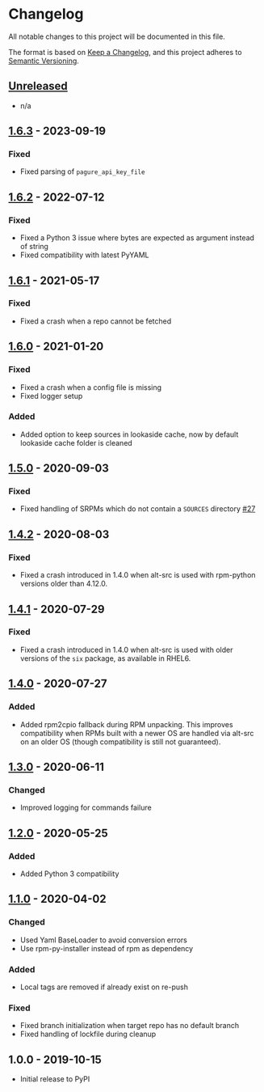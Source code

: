 # Changelog

All notable changes to this project will be documented in this file.

The format is based on [Keep a Changelog](https://keepachangelog.com/en/1.0.0/),
and this project adheres to [Semantic Versioning](https://semver.org/spec/v2.0.0.html).

## [Unreleased]

- n/a

## [1.6.3] - 2023-09-19
### Fixed
- Fixed parsing of `pagure_api_key_file`

## [1.6.2] - 2022-07-12
### Fixed
- Fixed a Python 3 issue where bytes are expected as argument instead of string
- Fixed compatibility with latest PyYAML

## [1.6.1] - 2021-05-17
### Fixed
- Fixed a crash when a repo cannot be fetched

## [1.6.0] - 2021-01-20

### Fixed
- Fixed a crash when a config file is missing
- Fixed logger setup

### Added
- Added option to keep sources in lookaside cache,
  now by default lookaside cache folder is cleaned

## [1.5.0] - 2020-09-03

### Fixed
- Fixed handling of SRPMs which do not contain a `SOURCES` directory
  [#27](https://github.com/release-engineering/alt-src/issues/27)

## [1.4.2] - 2020-08-03

### Fixed
- Fixed a crash introduced in 1.4.0 when alt-src is used with rpm-python versions
  older than 4.12.0.

## [1.4.1] - 2020-07-29

### Fixed
- Fixed a crash introduced in 1.4.0 when alt-src is used with older versions of
  the `six` package, as available in RHEL6.

## [1.4.0] - 2020-07-27

### Added
- Added rpm2cpio fallback during RPM unpacking. This improves compatibility when RPMs
  built with a newer OS are handled via alt-src on an older OS (though compatibility
  is still not guaranteed).

## [1.3.0] - 2020-06-11

### Changed
- Improved logging for commands failure

## [1.2.0] - 2020-05-25

### Added
- Added Python 3 compatibility

## [1.1.0] - 2020-04-02

### Changed
- Used Yaml BaseLoader to avoid conversion errors
- Use rpm-py-installer instead of rpm as dependency

### Added
- Local tags are removed if already exist on re-push

### Fixed
- Fixed branch initialization when target repo has no default branch
- Fixed handling of lockfile during cleanup

## 1.0.0 - 2019-10-15

- Initial release to PyPI

[Unreleased]: https://github.com/release-engineering/alt-src/compare/v1.6.3...HEAD
[1.6.3]: https://github.com/release-engineering/alt-src/compare/v1.6.2...v1.6.3
[1.6.2]: https://github.com/release-engineering/alt-src/compare/v1.6.1...v1.6.2
[1.6.1]: https://github.com/release-engineering/alt-src/compare/v1.6.0...v1.6.1
[1.6.0]: https://github.com/release-engineering/alt-src/compare/v1.5.0...v1.6.0
[1.5.0]: https://github.com/release-engineering/alt-src/compare/v1.4.2...v1.5.0
[1.4.2]: https://github.com/release-engineering/alt-src/compare/v1.4.1...v1.4.2
[1.4.1]: https://github.com/release-engineering/alt-src/compare/v1.4.0...v1.4.1
[1.4.0]: https://github.com/release-engineering/alt-src/compare/v1.3.0...v1.4.0
[1.3.0]: https://github.com/release-engineering/alt-src/compare/v1.2.0...v1.3.0
[1.2.0]: https://github.com/release-engineering/alt-src/compare/v1.1.0...v1.2.0
[1.1.0]: https://github.com/release-engineering/alt-src/compare/v1.0.0...v1.1.0
